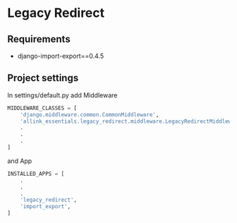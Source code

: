 # Legacy Redirect

## Requirements
* django-import-export==0.4.5

## Project settings
In settings/default.py add Middleware

```python
MIDDLEWARE_CLASSES = [
    'django.middleware.common.CommonMiddleware',
    'allink_essentials.legacy_redirect.middleware.LegacyRedirectMiddleware',
    .
    .
    .
]
```

and App

```python
INSTALLED_APPS = [
    .
    .
    .
    'legacy_redirect',
    'import_export',
]
```
